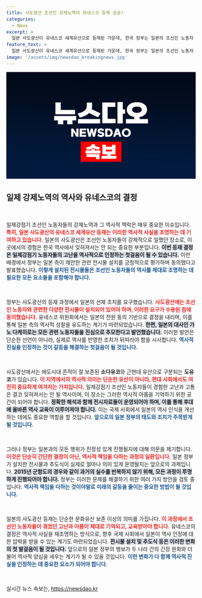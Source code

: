 ```yaml
---
title: 사도광산 조선인 강제노역의 유네스코 등재 성공!
categories:
  - News
excerpt: >
  일본 사도광산이 유네스코 세계유산으로 등재된 가운데, 한국 정부는 일본의 조선인 노동자 관련 전시물 장착을 긍정 평가했습니다. 하지만 진정성과 후속 조치에 대한 의문이 제기되고 있어 향후 주목이 필요합니다.
feature_text: >
  일본 사도광산이 유네스코 세계유산으로 등재된 가운데, 한국 정부는 일본의 조선인 노동자 관련 전시물 장착을 긍정 평가했습니다. 하지만 진정성과 후속 조치에 대한 의문이 제기되고 있어 향후 주목이 필요합니다.
image: '/assets/img/newsdao_breakingnews.jpg'
---
```


<p><img src="/assets/img/newsdao_breakingnews.jpg" alt="cryptoinkorea 속보" /></p>

<h2 data-ke-size="size26">일제 강제노역의 역사와 유네스코의 결정</h2>

<p data-ke-size="size16">&nbsp;</p>

<p>일제강점기 조선인 노동자들의 강제노역과 그 역사적 맥락은 매우 중요한 이슈입니다. <b><span style="color: #ee2323;">특히, 일본 사도광산의 유네스코 세계유산 등재는 이러한 역사적 사실을 조명하는 데 기여하고 있습니다.</span></b> 일본의 사도광산은 조선인 노동자들이 강제적으로 일했던 장소로, 이곳에서의 경험은 한국 역사에서 잊혀져서는 안 되는 중요한 부분입니다. <b><span style="background-color: #21538527;">이번 등재 결정은 일제강점기 노동자들의 고난을 역사적으로 인정하는 첫걸음이 될 수 있습니다.</span></b> 이런 배경에서 정부는 일본 측이 제안한 관련 전시물 설치를 긍정적으로 평가하며 동의했다고 발표했습니다. <b><span style="color: #1a5490;">이렇게 설치된 전시물들은 조선인 노동자들의 역사를 제대로 조명하는 데 필요한 모든 요소들을 포함해야 합니다.</span></b>  </p>

<p data-ke-size="size16">&nbsp;</p>

<p>정부는 사도광산의 등재 과정에서 일본의 선제 조치를 요구했습니다. <b><span style="color: #ee2323;">사도광산에는 조선인 노동자와 관련한 다양한 전시물이 설치되어 있어야 하며, 이러한 요구가 수용된 점에 동의했습니다.</span></b> 유네스코 위원회에서는 일본의 전원 동의 기반으로 결정을 내리며, 이를 통해 일본 측의 역사적 성찰을 유도하는 계기가 마련되었습니다. <b><span style="background-color: #21538527;">한편, 일본의 대사인 가노 다케히로는 모든 관련 노동자들을 진심으로 추모한다고 발언했습니다.</span></b> 이러한 발언은 단순한 선언이 아니라, 실제로 역사를 반영한 조치가 뒤따라야 함을 시사합니다. <b><span style="color: #1a5490;">역사적 진실을 인정하는 것이 갈등을 해결하는 첫걸음이 될 것입니다.</span></b></p>

<p data-ke-size="size16">&nbsp;</p>

<p>사도광산에서는 에도시대 흔적이 잘 보존된 <b>소다유코</b>와 근현대 유산으로 구분되는 <b>도유코</b>가 있습니다. <b><span style="color: #ee2323;">이 지역에서의 역사적 의미는 단순한 유산이 아니라, 현대 사회에서도 여전히 중요하게 여겨지는 가치입니다.</span></b> 일제강점기 조선인 노동자들이 경험한 고난과 고통은 결코 잊혀져서는 안 될 역사이며, 이 장소는 그러한 역사적 아픔을 기억하기 위한 공간이 되어야 합니다. <b><span style="background-color: #21538527;">정확한 해석과 함께 전시자료들이 운영되어야 하며, 이를 통해 후대에 올바른 역사 교육이 이루어져야 합니다.</span></b> 이는 국제 사회에서 일본의 역사 인식을 개선하는 데에도 중요한 역할을 할 것입니다. <b><span style="color: #1a5490;">앞으로의 일본 정부의 태도와 조치가 주목받게 될 것입니다.</span></b></p>

<p data-ke-size="size16">&nbsp;</p>

<p>그러나 정부는 일본과의 모든 행위가 진정성 있게 진행될지에 대해 의문을 제기합니다. <b><span style="color: #ee2323;">이것은 단순히 간단한 결정이 아닌, 역사적 책임을 다하는 과정의 일환입니다.</span></b> 일본 정부가 설치한 전시물과 추도식이 실제로 얼마나 의미 있게 운영될지는 앞으로의 과제입니다. <b><span style="background-color: #21538527;">2015년 군함도의 경우와 같이 과거의 실수를 반복하지 않기 위해, 모든 과정이 투명하게 진행되어야 합니다.</span></b> 정부는 이러한 문제를 해결하기 위한 여러 가지 방안을 검토 중입니다. <b><span style="color: #1a5490;">역사적 책임을 다하는 것이야말로 미래의 갈등을 줄이는 중요한 방법이 될 것입니다.</span></b></p>

<p data-ke-size="size16">&nbsp;</p>

<p>일본의 사도광산 등재는 단순한 문화유산 보존 이상의 의미를 가집니다. <b><span style="color: #ee2323;">이 과정에서 조선인 노동자들이 겪었던 고난과 아픔이 제대로 기억되고, 교육받아야 합니다.</span></b> 유네스코의 결정은 역사적 사실을 재조명하는 방식으로, 향후 국제 사회에서 일본이 역사 인정에 대한 압박을 받을 수 있는 계기도 마련되었습니다. <b><span style="background-color: #21538527;">전시물 설치 및 추도식 등은 이러한 변화의 첫 발걸음이 될 것입니다.</span></b> 앞으로의 일본 정부의 행보가 두 나라 간의 긴장 완화와 더불어 역사적 양심을 세우는 계기가 될 수 있을 것입니다. <b><span style="color: #1a5490;">이런 변화가 다 함께 역사적 진실을 인정하는 데 중요한 요소가 되어야 합니다.</span></b></p>

<p data-ke-size="size16">&nbsp;</p>
실시간 뉴스 속보는, <a href="https://newsdao.kr" rel="dofollow">https://newsdao.kr</a>


